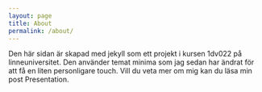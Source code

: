 ```yaml
---
layout: page
title: About
permalink: /about/
---
```

Den här sidan är skapad med jekyll som ett projekt i kursen 1dv022 på linneuniversitet. Den använder temat minima som jag sedan har ändrat för att få en liten personligare touch. Vill du veta mer om mig kan du läsa min post Presentation. 